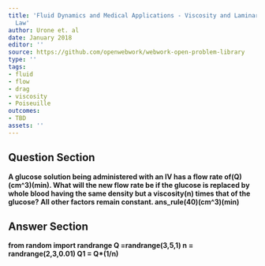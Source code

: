 ```yaml
---
title: 'Fluid Dynamics and Medical Applications - Viscosity and Laminar Flow: Poiseuilles
  Law'
author: Urone et. al
date: January 2018
editor: ''
source: https://github.com/openwebwork/webwork-open-problem-library
type: ''
tags:
- fluid
- flow
- drag
- viscosity
- Poiseuille
outcomes:
- TBD
assets: ''
---
```


## Question Section 

<b>
A glucose solution being administered with an IV has a flow rate of(Q)(cm^3)(min). What will the new flow rate be if the glucose is replaced by whole blood having the same density but a viscosity(n) times that of the glucose? All other factors remain constant.
ans_rule(40)(cm^3)(min)



## Answer Section

from random import randrange
Q =randrange(3,5,1)
n = randrange(2,3,0.01)
Q1 = Q*(1/n)